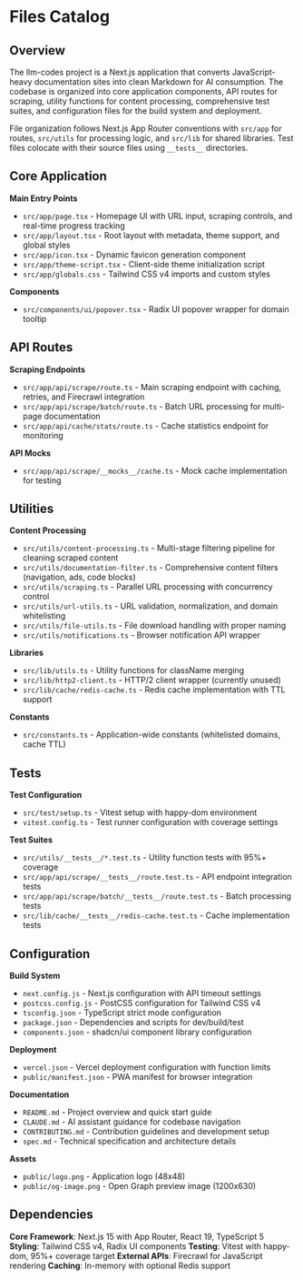 <!-- Generated: 2025-01-15 14:33:00 UTC -->

# Files Catalog

## Overview

The llm-codes project is a Next.js application that converts JavaScript-heavy documentation sites into clean Markdown for AI consumption. The codebase is organized into core application components, API routes for scraping, utility functions for content processing, comprehensive test suites, and configuration files for the build system and deployment.

File organization follows Next.js App Router conventions with `src/app` for routes, `src/utils` for processing logic, and `src/lib` for shared libraries. Test files colocate with their source files using `__tests__` directories.

## Core Application

**Main Entry Points**
- `src/app/page.tsx` - Homepage UI with URL input, scraping controls, and real-time progress tracking
- `src/app/layout.tsx` - Root layout with metadata, theme support, and global styles
- `src/app/icon.tsx` - Dynamic favicon generation component
- `src/app/theme-script.tsx` - Client-side theme initialization script
- `src/app/globals.css` - Tailwind CSS v4 imports and custom styles

**Components**
- `src/components/ui/popover.tsx` - Radix UI popover wrapper for domain tooltip

## API Routes

**Scraping Endpoints**
- `src/app/api/scrape/route.ts` - Main scraping endpoint with caching, retries, and Firecrawl integration
- `src/app/api/scrape/batch/route.ts` - Batch URL processing for multi-page documentation
- `src/app/api/cache/stats/route.ts` - Cache statistics endpoint for monitoring

**API Mocks**
- `src/app/api/scrape/__mocks__/cache.ts` - Mock cache implementation for testing

## Utilities

**Content Processing**
- `src/utils/content-processing.ts` - Multi-stage filtering pipeline for cleaning scraped content
- `src/utils/documentation-filter.ts` - Comprehensive content filters (navigation, ads, code blocks)
- `src/utils/scraping.ts` - Parallel URL processing with concurrency control
- `src/utils/url-utils.ts` - URL validation, normalization, and domain whitelisting
- `src/utils/file-utils.ts` - File download handling with proper naming
- `src/utils/notifications.ts` - Browser notification API wrapper

**Libraries**
- `src/lib/utils.ts` - Utility functions for className merging
- `src/lib/http2-client.ts` - HTTP/2 client wrapper (currently unused)
- `src/lib/cache/redis-cache.ts` - Redis cache implementation with TTL support

**Constants**
- `src/constants.ts` - Application-wide constants (whitelisted domains, cache TTL)

## Tests

**Test Configuration**
- `src/test/setup.ts` - Vitest setup with happy-dom environment
- `vitest.config.ts` - Test runner configuration with coverage settings

**Test Suites**
- `src/utils/__tests__/*.test.ts` - Utility function tests with 95%+ coverage
- `src/app/api/scrape/__tests__/route.test.ts` - API endpoint integration tests
- `src/app/api/scrape/batch/__tests__/route.test.ts` - Batch processing tests
- `src/lib/cache/__tests__/redis-cache.test.ts` - Cache implementation tests

## Configuration

**Build System**
- `next.config.js` - Next.js configuration with API timeout settings
- `postcss.config.js` - PostCSS configuration for Tailwind CSS v4
- `tsconfig.json` - TypeScript strict mode configuration
- `package.json` - Dependencies and scripts for dev/build/test
- `components.json` - shadcn/ui component library configuration

**Deployment**
- `vercel.json` - Vercel deployment configuration with function limits
- `public/manifest.json` - PWA manifest for browser integration

**Documentation**
- `README.md` - Project overview and quick start guide
- `CLAUDE.md` - AI assistant guidance for codebase navigation
- `CONTRIBUTING.md` - Contribution guidelines and development setup
- `spec.md` - Technical specification and architecture details

**Assets**
- `public/logo.png` - Application logo (48x48)
- `public/og-image.png` - Open Graph preview image (1200x630)

## Dependencies

**Core Framework**: Next.js 15 with App Router, React 19, TypeScript 5
**Styling**: Tailwind CSS v4, Radix UI components
**Testing**: Vitest with happy-dom, 95%+ coverage target
**External APIs**: Firecrawl for JavaScript rendering
**Caching**: In-memory with optional Redis support